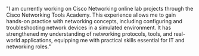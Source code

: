 "I am currently working on Cisco Networking online lab projects through the Cisco Networking Tools Academy. This experience allows me to gain hands-on practice with networking concepts, 
   including configuring and troubleshooting network devices in a simulated environment. It has strengthened my understanding of networking protocols, tools, and real-world applications,
   equipping me with practical skills essential for IT and networking roles."
